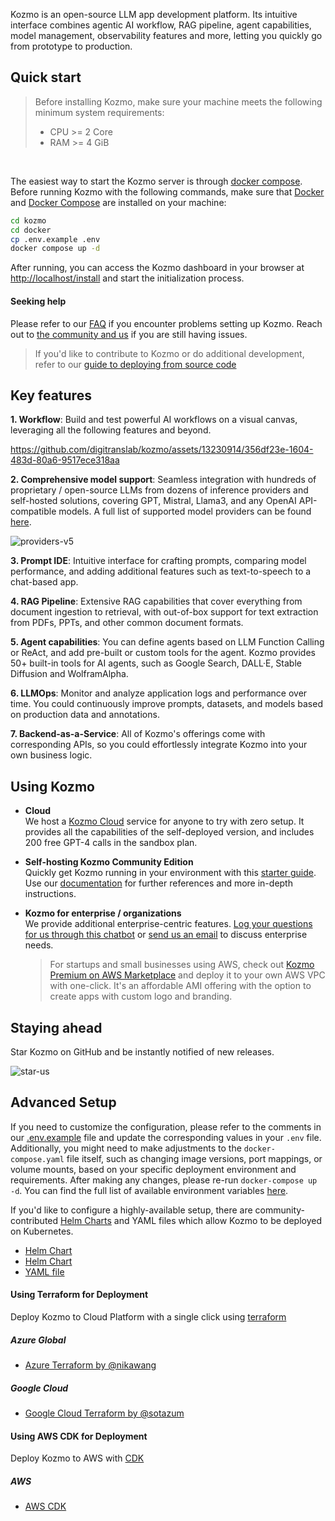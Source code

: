 Kozmo is an open-source LLM app development platform. Its intuitive interface combines agentic AI workflow, RAG pipeline, agent capabilities, model management, observability features and more, letting you quickly go from prototype to production. 

## Quick start
> Before installing Kozmo, make sure your machine meets the following minimum system requirements:
> 
>- CPU >= 2 Core
>- RAM >= 4 GiB

</br>

The easiest way to start the Kozmo server is through [docker compose](docker/docker-compose.yaml). Before running Kozmo with the following commands, make sure that [Docker](https://docs.docker.com/get-docker/) and [Docker Compose](https://docs.docker.com/compose/install/) are installed on your machine:

```bash
cd kozmo
cd docker
cp .env.example .env
docker compose up -d
```

After running, you can access the Kozmo dashboard in your browser at [http://localhost/install](http://localhost/install) and start the initialization process.

#### Seeking help
Please refer to our [FAQ](https://docs.kozmo.ai/getting-started/install-self-hosted/faqs) if you encounter problems setting up Kozmo. Reach out to [the community and us](#community--contact) if you are still having issues.

> If you'd like to contribute to Kozmo or do additional development, refer to our [guide to deploying from source code](https://docs.kozmo.ai/getting-started/install-self-hosted/local-source-code)

## Key features
**1. Workflow**: 
  Build and test powerful AI workflows on a visual canvas, leveraging all the following features and beyond.


  https://github.com/digitranslab/kozmo/assets/13230914/356df23e-1604-483d-80a6-9517ece318aa



**2. Comprehensive model support**: 
  Seamless integration with hundreds of proprietary / open-source LLMs from dozens of inference providers and self-hosted solutions, covering GPT, Mistral, Llama3, and any OpenAI API-compatible models. A full list of supported model providers can be found [here](https://docs.kozmo.ai/getting-started/readme/model-providers).

![providers-v5](https://github.com/digitranslab/kozmo/assets/13230914/5a17bdbe-097a-4100-8363-40255b70f6e3)


**3. Prompt IDE**: 
  Intuitive interface for crafting prompts, comparing model performance, and adding additional features such as text-to-speech to a chat-based app. 

**4. RAG Pipeline**: 
  Extensive RAG capabilities that cover everything from document ingestion to retrieval, with out-of-box support for text extraction from PDFs, PPTs, and other common document formats.

**5. Agent capabilities**: 
  You can define agents based on LLM Function Calling or ReAct, and add pre-built or custom tools for the agent. Kozmo provides 50+ built-in tools for AI agents, such as Google Search, DALL·E, Stable Diffusion and WolframAlpha.

**6. LLMOps**: 
  Monitor and analyze application logs and performance over time. You could continuously improve prompts, datasets, and models based on production data and annotations.

**7. Backend-as-a-Service**: 
  All of Kozmo's offerings come with corresponding APIs, so you could effortlessly integrate Kozmo into your own business logic.


## Using Kozmo

- **Cloud </br>**
We host a [Kozmo Cloud](https://kozmo.ai) service for anyone to try with zero setup. It provides all the capabilities of the self-deployed version, and includes 200 free GPT-4 calls in the sandbox plan.

- **Self-hosting Kozmo Community Edition</br>**
Quickly get Kozmo running in your environment with this [starter guide](#quick-start).
Use our [documentation](https://docs.kozmo.ai) for further references and more in-depth instructions.

- **Kozmo for enterprise / organizations</br>**
We provide additional enterprise-centric features. [Log your questions for us through this chatbot](https://kozmo.app/chat/22L1zSxg6yW1cWQg) or [send us an email](mailto:business@kozmo.ai?subject=[GitHub]Business%20License%20Inquiry) to discuss enterprise needs. </br>
  > For startups and small businesses using AWS, check out [Kozmo Premium on AWS Marketplace](https://aws.amazon.com/marketplace/pp/prodview-t22mebxzwjhu6) and deploy it to your own AWS VPC with one-click. It's an affordable AMI offering with the option to create apps with custom logo and branding.


## Staying ahead

Star Kozmo on GitHub and be instantly notified of new releases.

![star-us](https://github.com/digitranslab/kozmo/assets/13230914/b823edc1-6388-4e25-ad45-2f6b187adbb4)


## Advanced Setup

If you need to customize the configuration, please refer to the comments in our [.env.example](docker/.env.example) file and update the corresponding values in your `.env` file. Additionally, you might need to make adjustments to the `docker-compose.yaml` file itself, such as changing image versions, port mappings, or volume mounts, based on your specific deployment environment and requirements. After making any changes, please re-run `docker-compose up -d`. You can find the full list of available environment variables [here](https://docs.kozmo.ai/getting-started/install-self-hosted/environments).

If you'd like to configure a highly-available setup, there are community-contributed [Helm Charts](https://helm.sh/) and YAML files which allow Kozmo to be deployed on Kubernetes.

- [Helm Chart](https://github.com/douban/charts/tree/master/charts/kozmo)
- [Helm Chart](https://github.com/BorisPolonsky/kozmo-helm)
- [YAML file](https://github.com/Winson-030/kozmo-kubernetes)

#### Using Terraform for Deployment
Deploy Kozmo to Cloud Platform with a single click using [terraform](https://www.terraform.io/)

##### Azure Global
- [Azure Terraform by @nikawang](https://github.com/nikawang/kozmo-azure-terraform)

##### Google Cloud
- [Google Cloud Terraform by @sotazum](https://github.com/DeNA/kozmo-google-cloud-terraform)

#### Using AWS CDK for Deployment
Deploy Kozmo to AWS with [CDK](https://aws.amazon.com/cdk/)

##### AWS 
- [AWS CDK](https://github.com/aws-samples/solution-for-deploying-kozmo-on-aws)
